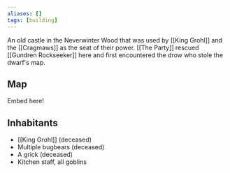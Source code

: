 ```yaml
---
aliases: []
tags: [building]
---
```

An old castle in the Neverwinter Wood that was used by [[King Grohl]] and the [[Cragmaws]] as the seat of their power. [[The Party]] rescued [[Gundren Rockseeker]] here and first encountered the drow who stole the dwarf's map.

## Map
Embed here!

## Inhabitants
- [[King Grohl]] (deceased)
- Multiple bugbears (deceased)
- A grick (deceased)
- Kitchen staff, all goblins